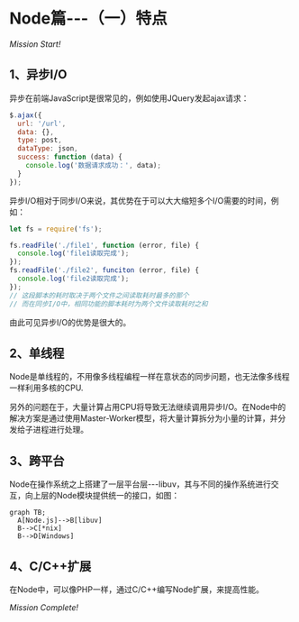 # Node篇---（一）特点

*Mission Start!*

## 1、异步I/O
异步在前端JavaScript是很常见的，例如使用JQuery发起ajax请求：

```js
$.ajax({
  url: '/url',
  data: {},
  type: post,
  dataType: json,
  success: function (data) {
    console.log('数据请求成功：', data);
  }
});
```

异步I/O相对于同步I/O来说，其优势在于可以大大缩短多个I/O需要的时间，例如：

```js
let fs = require('fs');

fs.readFile('./file1', function (error, file) {
  console.log('file1读取完成');
});
fs.readFile('./file2', funciton (error, file) {
  console.log('file2读取完成');
});
// 这段脚本的耗时取决于两个文件之间读取耗时最多的那个
// 而在同步I/O中，相同功能的脚本耗时为两个文件读取耗时之和
```
由此可见异步I/O的优势是很大的。

## 2、单线程
Node是单线程的，不用像多线程编程一样在意状态的同步问题，也无法像多线程一样利用多核的CPU.   
   
另外的问题在于，大量计算占用CPU将导致无法继续调用异步I/O。在Node中的解决方案是通过使用Master-Worker模型，将大量计算拆分为小量的计算，并分发给子进程进行处理。

## 3、跨平台
Node在操作系统之上搭建了一层平台层---libuv，其与不同的操作系统进行交互，向上层的Node模块提供统一的接口，如图：

```mermaid
graph TB;
  A[Node.js]-->B[libuv]
  B-->C[*nix]
  B-->D[Windows]
```

## 4、C/C++扩展
在Node中，可以像PHP一样，通过C/C++编写Node扩展，来提高性能。

*Mission Complete!*